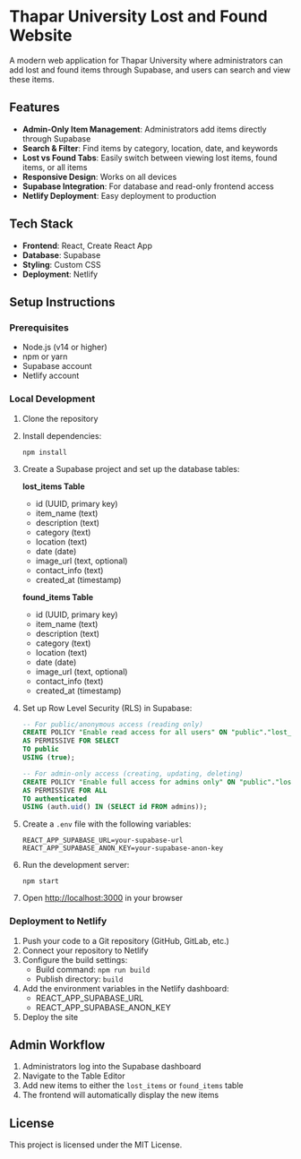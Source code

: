 # Thapar University Lost and Found Website

A modern web application for Thapar University where administrators can add lost and found items through Supabase, and users can search and view these items.

## Features

- **Admin-Only Item Management**: Administrators add items directly through Supabase
- **Search & Filter**: Find items by category, location, date, and keywords
- **Lost vs Found Tabs**: Easily switch between viewing lost items, found items, or all items
- **Responsive Design**: Works on all devices
- **Supabase Integration**: For database and read-only frontend access
- **Netlify Deployment**: Easy deployment to production

## Tech Stack

- **Frontend**: React, Create React App
- **Database**: Supabase
- **Styling**: Custom CSS
- **Deployment**: Netlify

## Setup Instructions

### Prerequisites

- Node.js (v14 or higher)
- npm or yarn
- Supabase account
- Netlify account

### Local Development

1. Clone the repository
2. Install dependencies:
   ```
   npm install
   ```
3. Create a Supabase project and set up the database tables:

   **lost_items Table**
   - id (UUID, primary key)
   - item_name (text)
   - description (text)
   - category (text)
   - location (text)
   - date (date)
   - image_url (text, optional)
   - contact_info (text)
   - created_at (timestamp)

   **found_items Table**
   - id (UUID, primary key)
   - item_name (text)
   - description (text)
   - category (text)
   - location (text)
   - date (date)
   - image_url (text, optional)
   - contact_info (text)
   - created_at (timestamp)

4. Set up Row Level Security (RLS) in Supabase:
   ```sql
   -- For public/anonymous access (reading only)
   CREATE POLICY "Enable read access for all users" ON "public"."lost_items"
   AS PERMISSIVE FOR SELECT
   TO public
   USING (true);

   -- For admin-only access (creating, updating, deleting)
   CREATE POLICY "Enable full access for admins only" ON "public"."lost_items"
   AS PERMISSIVE FOR ALL
   TO authenticated
   USING (auth.uid() IN (SELECT id FROM admins));
   ```

5. Create a `.env` file with the following variables:
   ```
   REACT_APP_SUPABASE_URL=your-supabase-url
   REACT_APP_SUPABASE_ANON_KEY=your-supabase-anon-key
   ```
6. Run the development server:
   ```
   npm start
   ```
7. Open [http://localhost:3000](http://localhost:3000) in your browser

### Deployment to Netlify

1. Push your code to a Git repository (GitHub, GitLab, etc.)
2. Connect your repository to Netlify
3. Configure the build settings:
   - Build command: `npm run build`
   - Publish directory: `build`
4. Add the environment variables in the Netlify dashboard:
   - REACT_APP_SUPABASE_URL
   - REACT_APP_SUPABASE_ANON_KEY
5. Deploy the site

## Admin Workflow

1. Administrators log into the Supabase dashboard
2. Navigate to the Table Editor
3. Add new items to either the `lost_items` or `found_items` table
4. The frontend will automatically display the new items

## License

This project is licensed under the MIT License.
